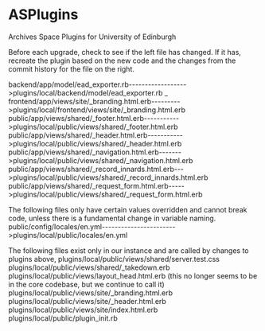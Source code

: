 ASPlugins
=========

Archives Space Plugins for University of Edinburgh

Before each upgrade, check to see if the left file has changed. If it has, recreate the plugin based on the new code and the changes from the commit history for the file on the right.

backend/app/model/ead_exporter.rb------------------>plugins/local/backend/model/ead_exporter.rb _
frontend/app/views/site/_branding.html.erb--------->plugins/local/frontend/views/site/_branding.html.erb
public/app/views/shared/_footer.html.erb----------->plugins/local/public/views/shared/_footer.html.erb
public/app/views/shared/_header.html.erb----------->plugins/local/public/views/shared/_header.html.erb
public/app/views/shared/_navigation.html.erb------->plugins/local/public/views/shared/_navigation.html.erb
public/app/views/shared/_record_innards.html.erb--->plugins/local/public/views/shared/_record_innards.html.erb
public/app/views/shared/_request_form.html.erb----->plugins/local/public/views/shared/_request_form.html.erb

The following files only have certain values overridden and cannot break code, unless there is a fundamental
change in variable naming.
public/config/locales/en.yml----------------------->plugins/local/public/locales/en.yml

The following files exist only in our instance and are called by changes to plugins above, 
plugins/local/public/views/shared/server.test.css
plugins/local/public/views/shared/_takedown.erb
plugins/local/public/views/layout_head.html.erb (this no longer seems to be in the core codebase, but we continue to call it)
plugins/local/public/views/site/_branding.html.erb
plugins/local/public/views/site/_header.html.erb
plugins/local/public/views/site/index.html.erb
plugins/local/public/plugin_init.rb
